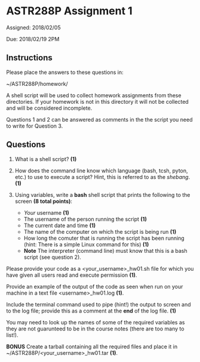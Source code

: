 # ASTR288P Assignment 1
Assigned: 2018/02/05

Due:      2018/02/19 2PM

## Instructions
Please place the answers to these questions in:

~/ASTR288P/homework/

A shell script will be used to collect homework assignments from these directories. If your homework is not in this directory it will not be collected and will be considered incomplete.

Questions 1 and 2 can be answered as comments in the the script you need to write for Question 3.

## Questions

1. What is a shell script? **(1)**

2. How does the command line know which language (bash, tcsh, pyton, etc.) to use to execute a script? Hint, this is referred to as the *shebang*.  **(1)**

3. Using variables, write a **bash** shell script that prints the following to the screen **(8 total points)**: 
    * *Your* username **(1)**
    * The username of the person running the script **(1)**
    * The current date and time **(1)**
    * The name of the computer on which the script is being run **(1)**
    * How long the comuter that is running the script has been running (hint: There is a simple Linux command for this) **(1)**
    * **Note** The interpreter (command line) must know that this is a bash script (see question 2).

Please provide your code as a \<your\_username\>_hw01.sh file for which you have given all users read and execute permission **(1)**. 

Provide an example of the output of the code as seen when run on your machine in a text file \<username\>_hw01.log **(1)**.

Include the terminal command used to pipe (hint!) the output to screen and to the log file; provide this as a comment at the **end** of the log file. **(1)**

You may need to look up the names of some of the required variables as they are not guarunteed to be in the course notes (there are too many to list!).	

**BONUS** Create a tarball containing all the required files and place it in ~/ASTR288P/\<your\_username\>_hw01.tar **(1)**.

